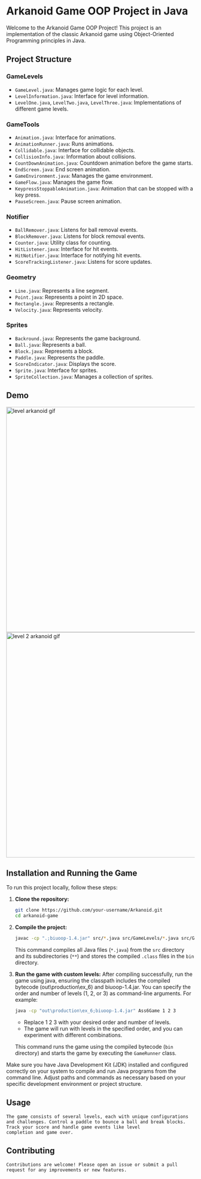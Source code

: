# Arkanoid Game OOP Project in Java

Welcome to the Arkanoid Game OOP Project! This project is an implementation of the classic Arkanoid game using Object-Oriented Programming principles in Java.

## Project Structure

### GameLevels
- `GameLevel.java`: Manages game logic for each level.
- `LevelInformation.java`: Interface for level information.
- `LevelOne.java`, `LevelTwo.java`, `LevelThree.java`: Implementations of different game levels.

### GameTools
- `Animation.java`: Interface for animations.
- `AnimationRunner.java`: Runs animations.
- `Collidable.java`: Interface for collidable objects.
- `CollisionInfo.java`: Information about collisions.
- `CountDownAnimation.java`: Countdown animation before the game starts.
- `EndScreen.java`: End screen animation.
- `GameEnvironment.java`: Manages the game environment.
- `GameFlow.java`: Manages the game flow.
- `KeypressStoppableAnimation.java`: Animation that can be stopped with a key press.
- `PauseScreen.java`: Pause screen animation.

### Notifier
- `BallRemover.java`: Listens for ball removal events.
- `BlockRemover.java`: Listens for block removal events.
- `Counter.java`: Utility class for counting.
- `HitListener.java`: Interface for hit events.
- `HitNotifier.java`: Interface for notifying hit events.
- `ScoreTrackingListener.java`: Listens for score updates.

### Geometry
- `Line.java`: Represents a line segment.
- `Point.java`: Represents a point in 2D space.
- `Rectangle.java`: Represents a rectangle.
- `Velocity.java`: Represents velocity.

### Sprites
- `Backround.java`: Represents the game background.
- `Ball.java`: Represents a ball.
- `Block.java`: Represents a block.
- `Paddle.java`: Represents the paddle.
- `ScoreIndicator.java`: Displays the score.
- `Sprite.java`: Interface for sprites.
- `SpriteCollection.java`: Manages a collection of sprites.

## Demo
<!-- For the first GIF -->
<img src="https://github.com/YatirGross/Arkanoid/assets/155381822/05dbc3fd-d921-42fe-92c2-7ee566347cb7" alt="level arkanoid gif" style="width: 600px; height: auto;">

<!-- For the second GIF -->
<img src="https://github.com/YatirGross/Arkanoid/assets/155381822/93c220c9-67a8-4da2-bd67-6d07d5a5473c" alt="level 2 arkanoid gif" style="width: 600px; height: auto;">



## Installation and Running the Game

To run this project locally, follow these steps:

1. **Clone the repository:**
    ```bash
    git clone https://github.com/your-username/Arkanoid.git
    cd arkanoid-game
    ```

2. **Compile the project:**
    ```bash
    javac -cp ".;biuoop-1.4.jar" src/*.java src/GameLevels/*.java src/GameTools/*.java src/geometry/*.java src/Notifier/*.java src/sprites/*.java -d out\production\ex_6
    ```
    This command compiles all Java files (`*.java`) from the `src` directory and its subdirectories (`**`) and stores the compiled `.class` files in the `bin` directory.

3. **Run the game with custom levels:**
   After compiling successfully, run the game using java, ensuring the classpath includes the compiled bytecode (out\production\ex_6) and biuoop-1.4.jar. You can specify the order and number of 
   levels (1, 2, or 3) as command-line arguments. For example:
    ```bash
    java -cp "out\production\ex_6;biuoop-1.4.jar" Ass6Game 1 2 3
    ```
    - Replace 1 2 3 with your desired order and number of levels.
    - The game will run with levels in the specified order, and you can experiment with different combinations.
    

    This command runs the game using the compiled bytecode (`bin` directory) and starts the game by executing the `GameRunner` class.


Make sure you have Java Development Kit (JDK) installed and configured correctly on your system to compile and run Java programs from the command line. Adjust paths and commands as necessary based on your specific development environment or project structure.


## Usage
    The game consists of several levels, each with unique configurations and challenges. Control a paddle to bounce a ball and break blocks. 
    Track your score and handle game events like level
    completion and game over.


## Contributing
    Contributions are welcome! Please open an issue or submit a pull request for any improvements or new features.
